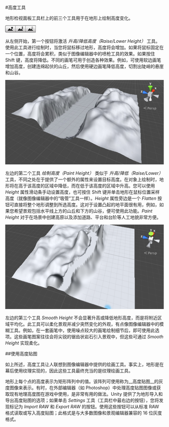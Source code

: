 #高度工具

地形检视面板工具栏上的前三个工具用于在地形上绘制高度变化。

![](../uploads/Main/TerrainHeightTools.png) 

从左侧开始，第一个按钮将激活 _升高/降低高度（Raise/Lower Height）_ 工具。使用此工具进行绘制时，当您将鼠标移过地形，高度将会增加。如果将鼠标固定在一个位置，高度将会累积，类似于图像编辑器中的喷枪工具的效果。如果按住 Shift 键，高度将降低。不同的画笔可用于创造各种效果。例如，可使用软边画笔增加高度，创建连绵起伏的山丘，然后使用硬边画笔降低高度，切割出陡峭的悬崖和山谷。

![连绵起伏的丘陵被陡峭的山谷切割](../uploads/Main/TerrainRaiseLower.jpg)

左边的第二个工具 _绘制高度（Paint Height）_ 类似于 _升高/降低（Raise/Lower）_ 工具，不同之处在于提供了一个额外的属性来设置目标高度。在对象上绘制时，地形将在高于该高度的区域中降低，而在低于该高度的区域中升高。您可以使用 _Height_ 属性滑动条手动设置高度，也可按住 Shift 键并单击地形在鼠标位置采样高度（就像图像编辑器中的“吸管”工具一样）。_Height_ 属性旁边是一个 _Flatten_ 按钮可直接将整个地形调整到所选高度。这对于设置凸起的地平面很有用，例如，如果您希望景观包括水平线上方的山丘和下方的山谷，便可使用此功能。_Paint Height_ 对于在场景中创建高原以及添加道路、平台和台阶等人工地貌非常方便。

![山坡上有一条平坦的道路](../uploads/Main/TerrainPaintHeight.png)

左边的第三个工具 _Smooth Height_ 不会显著升高或降低地形高度，而是将附近区域平均化。此工具可以柔化景观并减少突然变化的外观，有点像图像编辑器中的模糊工具。例如，在一套画笔中，使用噪点较大的画笔绘制细节后，即可使用此选项。这些画笔图案往往会将尖锐的锯齿状岩石引入景观中，但这些可通过 _Smooth Height_ 实现柔化。


##使用高度贴图

如上所述，高度工具让人联想到图像编辑器中提供的绘画工具。事实上，地形是在幕后使用纹理实现的，因此这些工具最终充当的是纹理绘画工具。

地形上每个点的高度表示为矩形阵列中的值。该阵列可使用称为__高度贴图__的灰度图像来表示。有时，在外部编辑器（如 Photoshop）中处理高度贴图图像或获取现有地理高度图在游戏中使用，是非常有用的做法。Unity 提供了为地形导入和导出高度贴图的选项；如果单击 _Settings_ 工具（工具栏中最右边的按钮），您将发现标记为 _Import RAW_ 和 _Export RAW_ 的按钮。使用这些按钮可以从标准 RAW 格式读取或写入高度贴图；此格式是与大多数图像和景观编辑器兼容的 16 位灰度格式。
